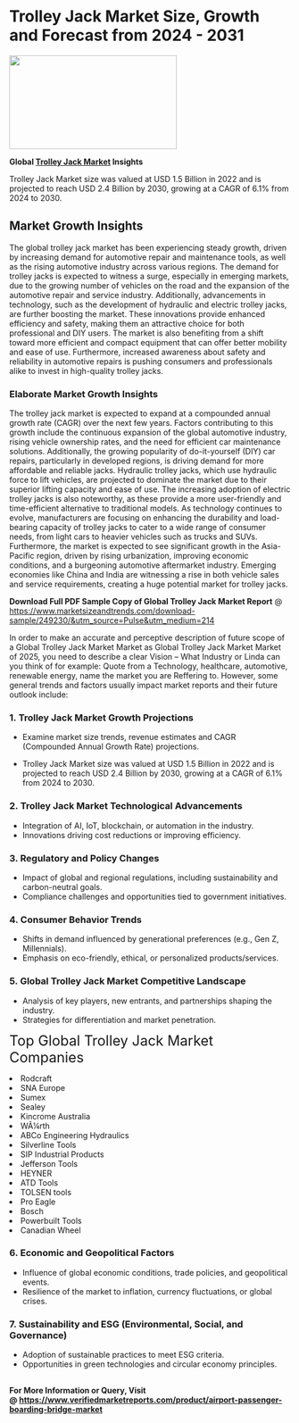 <H1>Trolley Jack Market Size, Growth and Forecast from 2024 - 2031</H1><img class="aligncenter size-medium wp-image-584254" src="https://thirdeyenews.in/wp-content/uploads/2024/09/Global-Market-Research-300x168.jpeg" alt="" width="300" height="168" /><p><strong>Global&nbsp;<a href="https://www.marketsizeandtrends.com/download-sample/249230/&amp;utm_source=Pulse&amp;utm_medium=214">Trolley Jack Market</a> Insights</strong></p><p>Trolley Jack Market size was valued at USD 1.5 Billion in 2022 and is projected to reach USD 2.4 Billion by 2030, growing at a CAGR of 6.1% from 2024 to 2030.</p><p><h2>Market Growth Insights</h2> The global trolley jack market has been experiencing steady growth, driven by increasing demand for automotive repair and maintenance tools, as well as the rising automotive industry across various regions. The demand for trolley jacks is expected to witness a surge, especially in emerging markets, due to the growing number of vehicles on the road and the expansion of the automotive repair and service industry. Additionally, advancements in technology, such as the development of hydraulic and electric trolley jacks, are further boosting the market. These innovations provide enhanced efficiency and safety, making them an attractive choice for both professional and DIY users. The market is also benefiting from a shift toward more efficient and compact equipment that can offer better mobility and ease of use. Furthermore, increased awareness about safety and reliability in automotive repairs is pushing consumers and professionals alike to invest in high-quality trolley jacks. <h3>Elaborate Market Growth Insights</h3> The trolley jack market is expected to expand at a compounded annual growth rate (CAGR) over the next few years. Factors contributing to this growth include the continuous expansion of the global automotive industry, rising vehicle ownership rates, and the need for efficient car maintenance solutions. Additionally, the growing popularity of do-it-yourself (DIY) car repairs, particularly in developed regions, is driving demand for more affordable and reliable jacks. Hydraulic trolley jacks, which use hydraulic force to lift vehicles, are projected to dominate the market due to their superior lifting capacity and ease of use. The increasing adoption of electric trolley jacks is also noteworthy, as these provide a more user-friendly and time-efficient alternative to traditional models. As technology continues to evolve, manufacturers are focusing on enhancing the durability and load-bearing capacity of trolley jacks to cater to a wide range of consumer needs, from light cars to heavier vehicles such as trucks and SUVs. Furthermore, the market is expected to see significant growth in the Asia-Pacific region, driven by rising urbanization, improving economic conditions, and a burgeoning automotive aftermarket industry. Emerging economies like China and India are witnessing a rise in both vehicle sales and service requirements, creating a huge potential market for trolley jacks. </p><p><span class=""><strong>Download Full PDF Sample Copy of Global Trolley Jack Market Report</strong> @ <a href="https://www.marketsizeandtrends.com/download-sample/249230/&amp;utm_source=Pulse&amp;utm_medium=214" target="_blank">https://www.marketsizeandtrends.com/download-sample/249230/&amp;utm_source=Pulse&amp;utm_medium=214</a></span></p><p>In order to make an accurate and perceptive description of future scope of a Global&nbsp;Trolley Jack Market Market as Global&nbsp;Trolley Jack Market Market of 2025, you need to describe a clear Vision &ndash; What Industry or Linda can you think of for example: Quote from a Technology, healthcare, automotive, renewable energy, name the market you are Reffering to. However, some general trends and factors usually impact market reports and their future outlook include:</p><h3>1.&nbsp;<strong>Trolley Jack Market Growth Projections</strong></h3><ul><li>Examine market size trends, revenue estimates and CAGR (Compounded Annual Growth Rate) projections.</li><li><p>Trolley Jack Market size was valued at USD 1.5 Billion in 2022 and is projected to reach USD 2.4 Billion by 2030, growing at a CAGR of 6.1% from 2024 to 2030.</p></li></ul><h3>2.&nbsp;<strong>Trolley Jack Market Technological Advancements</strong></h3><ul><li>Integration of AI, IoT, blockchain, or automation in the industry.</li><li>Innovations driving cost reductions or improving efficiency.</li></ul><h3>3.&nbsp;<strong>Regulatory and Policy Changes</strong></h3><ul><li>Impact of global and regional regulations, including sustainability and carbon-neutral goals.</li><li>Compliance challenges and opportunities tied to government initiatives.</li></ul><h3>4.&nbsp;<strong>Consumer Behavior Trends</strong></h3><ul><li>Shifts in demand influenced by generational preferences (e.g., Gen Z, Millennials).</li><li>Emphasis on eco-friendly, ethical, or personalized products/services.</li></ul><h3>5.&nbsp;<strong>Global Trolley Jack Market Competitive Landscape</strong></h3><ul><li>Analysis of key players, new entrants, and partnerships shaping the industry.</li><li>Strategies for differentiation and market penetration.</li></ul><p data-pm-slice="1 1 []"><span style="color: inherit; font-family: inherit; font-size: 25px;">Top Global Trolley Jack Market Companies</span></p><div class="" data-test-id=""><p><li>Rodcraft</li><li> SNA Europe</li><li> Sumex</li><li> Sealey</li><li> Kincrome Australia</li><li> WÃ¼rth</li><li> ABCo Engineering Hydraulics</li><li> Silverline Tools</li><li> SIP Industrial Products</li><li> Jefferson Tools</li><li> HEYNER</li><li> ATD Tools</li><li> TOLSEN tools</li><li> Pro Eagle</li><li> Bosch</li><li> Powerbuilt Tools</li><li> Canadian Wheel</li></p></div><h3>6.&nbsp;<strong>Economic and Geopolitical Factors</strong></h3><ul><li>Influence of global economic conditions, trade policies, and geopolitical events.</li><li>Resilience of the market to inflation, currency fluctuations, or global crises.</li></ul><h3>7.&nbsp;<strong>Sustainability and ESG (Environmental, Social, and Governance)</strong></h3><ul><li>Adoption of sustainable practices to meet ESG criteria.</li><li>Opportunities in green technologies and circular economy principles.</li></ul><h2><strong style="font-size: 14px;">For More Information or Query, Visit @&nbsp;</strong><a style="background-color: #ffffff; font-size: 14px;" href="https://www.marketsizeandtrends.com/report/trolley-jack-market/" target="_blank">https://www.verifiedmarketreports.com/product/airport-passenger-boarding-bridge-market</a></h2>
